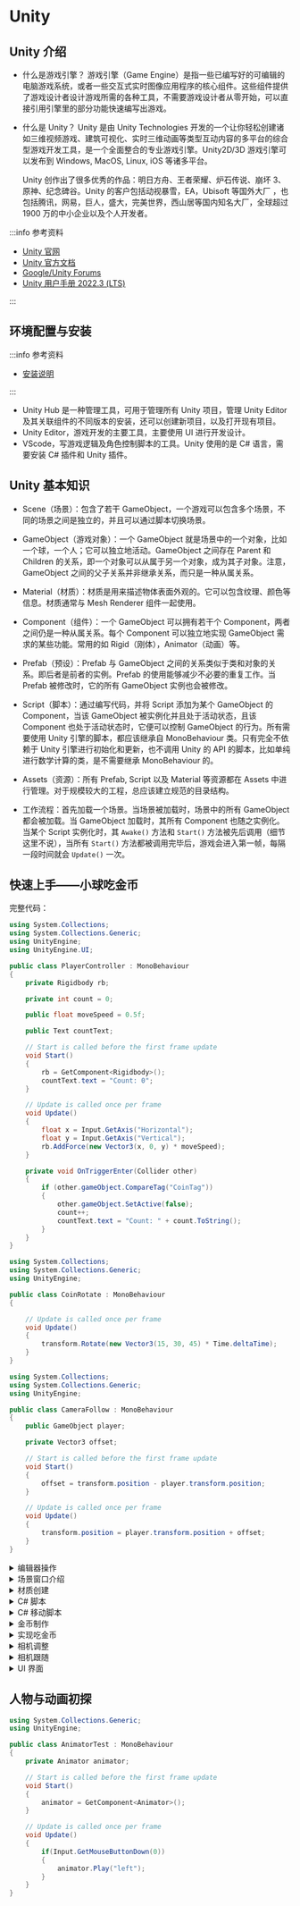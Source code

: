 # Unity

## Unity 介绍

- 什么是游戏引擎？
    游戏引擎（Game Engine）是指一些已编写好的可编辑的电脑游戏系统，或者一些交互式实时图像应用程序的核心组件。这些组件提供了游戏设计者设计游戏所需的各种工具，不需要游戏设计者从零开始，可以直接引用引擎里的部分功能快速编写出游戏。
- 什么是 Unity？
    Unity 是由 Unity Technologies 开发的一个让你轻松创建诸如三维视频游戏、建筑可视化、实时三维动画等类型互动内容的多平台的综合型游戏开发工具，是一个全面整合的专业游戏引擎。Unity2D/3D 游戏引擎可以发布到 Windows, MacOS, Linux, iOS 等诸多平台。

    Unity 创作出了很多优秀的作品：明日方舟、王者荣耀、炉石传说、崩坏 3、原神、纪念碑谷。Unity 的客户包括动视暴雪，EA，Ubisoft 等国外大厂 ，也包括腾讯，网易，巨人，盛大，完美世界，西山居等国内知名大厂，全球超过 1900 万的中小企业以及个人开发者。

:::info 参考资料

- [Unity 官网](https://unity.com/)
- [Unity 官方文档](https://docs.unity3d.com/Manual/index.html)
- [Google/Unity Forums](https://forum.unity.com/)
- [Unity 用户手册 2022.3 (LTS)](https://docs.unity.cn/2022.3/Documentation/Manual/UnityManual.html)

:::

## 环境配置与安装

:::info 参考资料

- [安装说明](https://blog.csdn.net/weixin_44499065/article/details/135307461)

:::

- Unity Hub 是一种管理工具，可用于管理所有 Unity 项目，管理 Unity Editor 及其关联组件的不同版本的安装，还可以创建新项目，以及打开现有项目。
- Unity Editor，游戏开发的主要工具，主要使用 UI 进行开发设计。
- VScode，写游戏逻辑及角色控制脚本的工具。Unity 使用的是 C# 语言，需要安装 C# 插件和 Unity 插件。

## Unity 基本知识

- Scene（场景）：包含了若干 GameObject，一个游戏可以包含多个场景，不同的场景之间是独立的，并且可以通过脚本切换场景。

- GameObject（游戏对象）：一个 GameObject 就是场景中的一个对象，比如一个球，一个人；它可以独立地活动。GameObject 之间存在 Parent 和 Children 的关系，即一个对象可以从属于另一个对象，成为其子对象。注意，GameObject 之间的父子关系并非继承关系，而只是一种从属关系。

- Material（材质）：材质是用来描述物体表面外观的。它可以包含纹理、颜色等信息。材质通常与 Mesh Renderer 组件一起使用。

- Component（组件）：一个 GameObject 可以拥有若干个 Component，两者之间仍是一种从属关系。每个 Component 可以独立地实现 GameObject 需求的某些功能。常用的如 Rigid（刚体），Animator（动画）等。

- Prefab（预设）：Prefab 与 GameObject 之间的关系类似于类和对象的关系。即后者是前者的实例。Prefab 的使用能够减少不必要的重复工作。当 Prefab 被修改时，它的所有 GameObject 实例也会被修改。

- Script（脚本）：通过编写代码，并将 Script 添加为某个 GameObject 的 Component，当该 GameObject 被实例化并且处于活动状态，且该 Component 也处于活动状态时，它便可以控制 GameObject 的行为。所有需要使用 Unity 引擎的脚本，都应该继承自 MonoBehaviour 类。只有完全不依赖于 Unity 引擎进行初始化和更新，也不调用 Unity 的 API 的脚本，比如单纯进行数学计算的类，是不需要继承 MonoBehaviour 的。

- Assets（资源）：所有 Prefab, Script 以及 Material 等资源都在 Assets 中进行管理。对于规模较大的工程，总应该建立规范的目录结构。

- 工作流程：首先加载一个场景。当场景被加载时，场景中的所有 GameObject 都会被加载。当 GameObject 加载时，其所有 Component 也随之实例化。当某个 Script 实例化时，其 `Awake()` 方法和 `Start()` 方法被先后调用（细节这里不说），当所有 `Start()` 方法都被调用完毕后，游戏会进入第一帧，每隔一段时间就会  `Update()` 一次。

## 快速上手——小球吃金币

完整代码：
```csharp title="PlayerController.cs"
using System.Collections;
using System.Collections.Generic;
using UnityEngine;
using UnityEngine.UI;

public class PlayerController : MonoBehaviour
{
    private Rigidbody rb;

    private int count = 0;

    public float moveSpeed = 0.5f;

    public Text countText;

    // Start is called before the first frame update
    void Start()
    {
        rb = GetComponent<Rigidbody>();
        countText.text = "Count: 0";
    }

    // Update is called once per frame
    void Update()
    {
        float x = Input.GetAxis("Horizontal");
        float y = Input.GetAxis("Vertical");
        rb.AddForce(new Vector3(x, 0, y) * moveSpeed);
    }

    private void OnTriggerEnter(Collider other)
    {
        if (other.gameObject.CompareTag("CoinTag"))
        {
            other.gameObject.SetActive(false);
            count++;
            countText.text = "Count: " + count.ToString();
        }
    }
}
```

```csharp title="CoinRotate.cs"
using System.Collections;
using System.Collections.Generic;
using UnityEngine;

public class CoinRotate : MonoBehaviour
{

    // Update is called once per frame
    void Update()
    {
        transform.Rotate(new Vector3(15, 30, 45) * Time.deltaTime);
    }
}
```

```csharp title="CameraFollow.cs"
using System.Collections;
using System.Collections.Generic;
using UnityEngine;

public class CameraFollow : MonoBehaviour
{
    public GameObject player;

    private Vector3 offset;

    // Start is called before the first frame update
    void Start()
    {
        offset = transform.position - player.transform.position;
    }

    // Update is called once per frame
    void Update()
    {
        transform.position = player.transform.position + offset;
    }
}
```

<details>
<summary>编辑器操作</summary>

我们进来可以看到大概分为四个窗口。如果你进来的这个窗口布局跟我的不一样，你可以点击右边的这个下拉，然后选择 default。Unity 还给我们提供了一些其他的窗口布局，你可以挨个点看一下。先介绍一下中间的这个窗口，这个是我们的游戏场景窗口。在这里面就是我们的游戏三维世界。我们可以在这里创造我们的游戏场景，摆放我们的游戏物品。然后最后游戏运行的时候，我们就是在这样一个世界中去游玩它。这个场景目前现在什么都没有用，那些默认给我们创建了两个物体，一个是我们的摄像机，摄像机就是我们游戏中的视角，也就是说我们的眼睛，我们通过游戏中看到的物品都是通过摄像机来看到的。这边这个太阳就是我们游戏中的光照，比如说你光照的颜色，比如说是早上、中午还是晚上，都是通过这个来调节的。

我们先选择我们的摄像机，在右边的窗口可以看到摄像机的详细属性。这边包括了这个物品所有的属性和它的行为，行为你可以添加一些新的行为，这个我们等一下再来说，我们先来看一下这个属性有哪些。比如说它的 position 就是它的位置，那我修改它的一个位置，修改成 5，你可以看到这个摄像机跑到了这边来了。再修改一个 10，可以看到它跑到上面去了。我们再来设置一下 rotation，就是摄像机的角度。这个地方我不用数字来设了，我把鼠标放到这个 X 轴上面进行拖动，可以看到我们摄像机的视角是有一个旋转的，能够让我们看到不同的这样一个视角。

还包括一些摄像机的行为。比如说目前这个摄像机其实是什么都没有的，我们可以运行一下这个游戏，看一下我们点击这个上面的三角运行一下这个游戏。好，我们这是你可以看到我们跳到这个 game 窗口了。前一个窗口就是我们的场景设计窗口，game 窗口就是我们实际游玩的窗口。在这个窗口我们可以看到我们的游戏其实也是已经运行了。但是我们游戏场景中，现在是什么的物体都没有，而且我们这个摄像机也是什么行为都没有，所以我感受不到这个游戏其实是在运行的。

这时候我停止运行，给我们的摄像机添加一个重力的行为。我点击这边的 add component 添加组件。我们点击 rigidbody 添加我们 3D 的这样刚体组件。这时候我们的这个摄像机已经有了一个重力了，这时候我们继续运行这个游戏。可以看到画面其实是没什么区别的。但是我们点击这个 scene 窗口，可以看到我们的摄像机在不断的往下沉。

除了添加 unity 给我们写好的一些组件，我们还可以添加一些 C# 脚本。我们自己定义的一些行为，比如说旋转这个摄像机，或者是摄像机跟踪某一个目标，都是可以通过脚本来完成的。

这时候你可以看到我现在移动窗口，我不知道我的摄像机在什么区域了，而且我也不知道我场景中到底有哪些物体。我们可以看一下左边的这个窗口，这就是我们场景中物体的列表。你比如说你看这里给我们列出来一个 light 光照，给我们列出来一个 camera 相机，我双击这个物体，它就给我们聚焦到这个上面来了。

下面我们来介绍一下这个资源窗口。资源窗口准确来说其实就是我们的项目文件夹。我们可以在这里面添加一些图片，把图片添加到这里面来，或者添加一些脚本都可以。我们可以打开它所在的文件夹，这样我们就能看到了。你看这个里面现在有是我们这就是我们项目所创建的所有的文件。
</details>

<details>
<summary>场景窗口介绍</summary>
我们看一下游戏的场景窗口，这个窗口是我们使用频率最高的一个窗口，在这里我们可以漫游和设计我们的游戏场景。是下面我们先来看一下如何在游戏中的场景中进行漫游。首先按住鼠标的右键，可以看到我们的鼠标变成了一个眼睛一样的形状。然后这时候拖动鼠标可以看到我们就已经可以查看游戏中的这个场景。

此时我们来看一下如何在场景中进行漫游。鼠标右键继续按着不松，然后按住键盘的WASD键，就W是前进，S是后退。然后A键是左边，D键是右边。配合我们鼠标的旋转，可以做到像这样，这个你们稍微自己试一下。然后还有两个键，一个是Q键，一个是向下，一个是E键，一个是向上。这些操作都是在鼠标按住右键的前提下才能进行这样的操作。如果不按右键的话，我们键盘上面的键会有一些其他的效果。这个我们马上来说。

下面我们来对场景中这个模型的编辑。现在还没有模型，unity给我们提供了一些简单的基础模型，我们用这个来做示例，先点击左上角这个加号，然后有一个3d object，里面会是里面是unity给我们提供了一些简单的基础模型，我们可以创建一下，看一下。比如说cube是一个正方体立方体，然后索菲亚球体。后面的我不创建了，我先来就用这个cube来给演示一下如何编辑游戏中的场景，按住delete把它删掉。好，首先就是选择我们unity，选择一个物体，直接点击它就可以选择，或者是一个范围的选择。

我们来看如何编辑物体。首先选择我们的立方体，可以看到立方体上面出现了一个三维的一个坐标轴。如果你的跟我的不一样，你没有出现坐标轴，那么你就点击左上角这样一个上下左右的一个图标。可能如果你比如说默认的话是这个小手的图标，那就就像现在这样变成了这样一个小手，它只能拖动场景，但是他没有办法像刚才那样选择。展示这个物体的三维坐标。好，我们再回到这个按键，展示这个坐标。Unity这个坐标跟我们数学中的这个坐标有一点不一样。它是以Y轴向上，绿色的这个代表是Y轴，然后X轴代表的是红色的是X轴，然后Z轴就是这个蓝色的。

好，我们刚才也看到了，我们挨个点击这个轴的话，是可以进行在这个轴上的一个移动的。比如说X轴、Z轴、Y轴，这个是移动工具。

下一个工具就是鼠标继续点到左上角这个，这是一个旋转工具，比如说它也是对应了每个轴的旋转。比如说我沿X轴旋转多少度，沿Z轴怎么旋转，这些都是比如说达到了一个这样的一个状态，这就是我们的旋转，可以看一下。按住control，最后把它撤销掉，再回到最开始的状态。好，继续看下一个工具。

下一个工具是这个缩放。缩放就是使我们的模型变大变小，也可以沿着轴缩放沿着轴缩放或者沿着整体缩放。它中间这个白色的点就是统一缩放，每个轴都会按照一定的比例来缩放。

下面也是关于缩放的一个工具。但是这个工具是按照面来缩放的。你比如说点击这边一个小框的一个图标，它它会展示这样一个面。你看1234这样一个面，这个面是以你观察的角度来的。你比如说我往这边来一点点，你看它这个面就变成这样的一个面。这个面是我们可以进行缩放的，比如说这样的缩放或者是这样的缩放。这也是一个缩放的一个工具。

另外一个工具是一个整合工具，它里面就是左边点击这样一个复杂稍微复杂一点的图标，它是一个整合工具。它既包含了移动旋转，也包含了缩放。但是它这个缩放在我这里只能不能按照单轴缩放，只能全部缩放。你比如说移动没问题，旋转也没问题。然后缩放要点这白色这个点，有这样一个缩放，这只能整体的，不能按照单轴缩放。

你看这里面会有每个面的一个区域，比如说YY轴的这个绿色的区域，就是按照X和Z轴进行这样一个平移的一个移动。这个在我们刚才移动工具里面也有。你看我切换到这里面，切换到这个上下左右的图标，在我们的移动工具里面也有，就是按照某一个面进行移动。比如说如果按照Z这样一个面进行移动。好，这个缩放工具编辑工具就已经讲完了。

除了除了在这上面点击这些图标以外，我们还可以按住键盘中的快捷键。首先我们第一个快捷键是，比如说我切换到小手，第一个快捷键选中一下这个物体，第一个快捷键就是我们的W按住W键直接就可以进行物体的移动，展示坐标轴。然后按住物体的一键就是我们的旋转，按住R键就是我们的缩放，按住T键就是我们的面面缩放，然后按住Y键就是我们的综合工具。还有就是我们上一节不是介绍了这个属性窗口，在这一节中属性窗口也可以进行对它进行相应的操作。比如说依然选中这个物体，然后右边这个窗口展示了这个transform这个属性下面会有我们的position位置，rotation它的旋转，还有scale它的缩放。

你比如说位置，我把它摆到一个五的位置，Y轴向上提两个像素，两个单位，然后Z轴往前去5单位，或者这样的话它这个控制更精细。你向你移动的话，相对来说就没有那么精细。你看左边这边我移动了一点点，左边这边它可能会有一些小数点什么的。就是你希望得到一些更好的效果的话，可以直接从右边这个属性窗口进行设置。那旋转角度也是我X轴旋转45度。Y轴旋转45度，Z轴也旋转45度，相对来说就比你手动控制的更精细一点。

除了这样，这个编辑器右边窗口还会有一个小操作。就是说你把你看你把鼠标放在X轴上的时候，它会变成一个左右拖动这样一个图标。你直接按住鼠标左键，然后直接进行左右拖动，都是可以的。

最后一个功能就是说一下聚焦。比如说你不知道跑到场景中的一个什么样的位置，这时候你选中物体或者在这边选中物体，按住我们的F键就可以瞬间走到我们当前这个物体的。
</details>

<details>
<summary>材质创建</summary>
回到我们的根目录，我们需要对我们的文件夹进行一个管理。你比如说这样一个适用场景，适用场景就是我们默认的这个场景，你可以给它起一个别的名字，然后也可以创建其他的一些场景。比如说我们场景之间的切换，从这个地图切换到另外一个地图，都放在这个since里面。

这时候我们需要创建材质，我们可以创建一个材质的文件夹，我们叫做materials。好。有了这样一个文件夹之后，我们就需要创建我们的材质了。

我们先给我们的地面创建一个材质，首先在这里面右键。选择create，然后选择material材质。在这里面我们把它设置给它一个颜色。我们的地面我希望颜色是灰一点，灰灰的。这个随便晒一下。地面有一个光滑度，我们的地面肯定是不光滑的。然后这个是金属金属质感的话，地面肯定也不需要什么金属质感。

创建了好这样一个地面之后，我们给它拖到这个地方。好，这样就是直接把材质拖过来，拖过来给他就可以了，那直接拖过来就可以了。你也可以点击我们这个地面，然后这边可以看到这是我们刚才拖进来的这个材质。

下面我们要创建我们的墙的这样一个材质，我们四周围墙的这样一个材质。来，首先是我们的。墙的这样一个材质跟地面差不多，我们光滑度给个0.25，石头有一点也其实也不光滑，然后颜色我们取一个。取一个稍微黑一点的颜色，然后把它拖到这个墙这个地方，那四个围墙都给他拖一下。好，这样我们墙也创建好了。

下面我们来创建我们主角的这样一个材质。继续创建 material。给一个蓝蓝的颜色吧。
那我们来演示一下这个金属质感是干嘛的。首先这是粗糙，这样看就感觉像是一个橡皮的那种橡皮泥的那种球。然后我把它改成光滑一点，可以看到它变得就跟镜子一样。然后上面这个金属也是你是金属或者不是金属，调到一个你满意的一个这样的一个字，让它看起来稍微像是一点金属。我看改0.75。这样看我们的小球还可以。好，这是简单的材质。

材质其实还可以有更多的玩法，现在只是一个简单的设置了基础颜色，设置了它的金属度，设置了它的光滑度，然后还有一些其他的，比如说我们还可以设置一些贴图纹理贴图，让它让这个材质看起来像是岩石，像是水面，这些都可以通过材质来完成。材质主要就是定义我们的长相，我们比如说我们场景中物体的长相一般都是由材质来定义的。我们的模型给一个大概的模型，然后材质赋予它不同的材质，让它展现不一样的样子。比如说同样都是一块都是一个cube，他有的是可以变成为镜子或者是石头，都可以通过材质来弄，或者通过我们的那个shader，shader也可以达到这样的目的。
</details>

<details>
<summary>C# 脚本</summary>
在添加我们的c shop脚本之前，我们先来了解一个比较重要的一个组件，这个组件叫做reid body。我们先来看一下不添加这个组件是什么样子的那我们先把小球拉到这个天上去，点击我们运行游戏，可以看到小球就浮在这个空中。它跟我们现实中这样一种物理规律其实是不一样的，它并不受到重力的影响。这个read body就是用来模拟我们现实中的给。因为小球本身其实是不知道他自己处在一个什么样的环境的，它本身其实只是被绘制在屏幕中的一个图像而已，所以他没办法知道自己应该受到什么样的力的影响。Read body就相当于是一个模拟器，专门给小球模拟一下。你现在是在这样一个现实的世界中，你要受到重力，要受到其他人的推力，要受到摩擦力，就是这样一个意思。好，我们点击我们选中我们的小球，点击这边的ad component，选择搜索read body。

这里默认给我们引入了unity engine的这样一个命名空间。这个命名空间下面有一个mono behavior这样一个类。然后我们继承这个类，就可以使用这个类下面的start的方法和update方法。这个类下面其实还有一些其他的方法，我们后面再来说，先来介绍一下这个start方法。

Start的方法就是当游戏开始运行的时候就会执行的一个方法。我们在这里面可以进行一些数据的初始化。比如说你枪的一些子弹，比如说30发，你在这里可以初始一下它的数值，或者初始一下我们场景中物体的位置。比如说我场景中的物体原来是在这个位置，我希望游戏开始的时候，他继续回到这个0.50的位置。我也可以在这个脚本初始化里面去初始化这个，就是初始化我们脚本，初初用代码去初始化我们的模型的一个位置。

重点我们来说一下这个update的方法。Update的方法代表的是什么意思呢？就是我们游戏每一帧都会执行的一个方法，就是我们游戏的。

我们这里来介绍一下游戏的一个概念，叫做FPS。FPS的意思就是游戏在每一秒钟向屏幕输出的画面的一个数量。比如说FPS等于30。就代表每一秒钟向屏幕输出30张画面。那么我们这个update的方法就会执行30遍。如果你的FPS是120，那么这个update就会执行120次。这个随着比如说你游戏场景比较复杂，那么你FPS可能会低一点，那么这个方法就会执行的少一点。但是每一针反正就是都会执行这样一个方法。
</details>

<details>
<summary>C# 移动脚本</summary>

```csharp
using System.Collections;
using System.Collections.Generic;
using UnityEngine;
using UnityEngine.UI;

public class PlayerController : MonoBehaviour
{
    private Rigidbody rb;

    public float moveSpeed = 0.5f;

    // Start is called before the first frame update
    void Start()
    {
        rb = GetComponent<Rigidbody>();
    }

    // Update is called once per frame
    void Update()
    {
        float x = Input.GetAxis("Horizontal");
        float y = Input.GetAxis("Vertical");
        rb.AddForce(new Vector3(x, 0, y) * moveSpeed * Time.deltaTime);
    }
}
```
</details>

<details>
<summary>金币制作</summary>
这一节我们主要说一下我们制作我们要吃的这个金币，金币我们就用这个。就用这个3d object创建一个cube，我们就用cube来代替这个金币，初始化它的一个位置。好，它的角度我们给一个简单的一个角度。好，这是我们的一个金币。我们给这个金币再添加一个材质。

好，我们回到这个materials，这个材质这个管理里面，我们添加一个。添加一个material。这我们给它设置一下它的颜色。设置成稍微偏黄一点的颜色。稍微亮一点，然后这个金属度。也可以来一点，光滑度也可以来一点，不光稍微光滑一点，然后金属度来一点，这样看起来就挺像一个金币的。这个你们随便设置，好像也有一点点丑。看有没有再亮一点的颜色，再亮的颜色稍微再亮一点。

运行的时候我们我们是这样的，现在我们运行的时候，金币是不动的，我们小球碰到他也没什么用，就会被它弹住。被他弹住是因为我们和他之间都有一个叫做cleaner。Cleaner就是我们绿色的线条包围的这个部分，就是我们小球的一个碰撞区域。你看这个地方它也有是这个绿色的，因为我们给的是黄色，所以这个绿色你看这个绿色就是它的一个碰撞区域。如果我们两个都有碰撞区域的话，就会像刚才这样，我们碰到它之后，就会被它弹开，就会两个就会撞在一起，并不会重合。

现在我希望是什么情况呢？我希望我的小球在游戏运行的时候，是能够一直在旋转。这样我们怎么让它旋转呢？那自然就是加入一个脚本，然后在在这个脚本里面，我们去每一帧对它进行一个角度的调节。

我们继续回到我们这个我们我们直接点击，直接点击这个。点击这个物体，点击这个金币，然后点击add component，添加一个脚本。这时候我们现在要怎么做？我们现在我们不需要这个start，我们直接更新这个帧率就可以了。我们现在要做的操作是什么？我们现在要做的操作就是获取到这个物体，然后给它旋转。这个地方我们就不用regard body这个地方，因为是这样的，因为我们不需要让小球受到力，我们只需要改变它的角度就可以了。

这时候我们如果想建第二个金币，我们有几种方法。我们可以再拖一个Q，再拖一个Q，再重新设置一下它的属性，然后把这个脚本再复制给这个cube，这样它也会得到一样的效果，或者我们直接复制选择这个cube。按住control加D，按住W键，一个再到这边，两个可以看到运行一下，可以看到三个东西都可以用了。现在我们还有一个方法，还有一个方法是这个方法是比较一劳永逸的。就是当你做好了一个组件之后，你希望在任何地方使用这个组件。那么unity给你提供了一个什么东西？给你提供了一个叫做预制体prefab这样一个东西。

Prefer是怎么用呢？你比如说我现在这个东西已经制作好了，它的脚本也有了，我们直接把这样一个cube拉到这个里面来。好，可以看到这个cube已经变蓝了，它已经变成一个prefab了。你点这边的话可以聚焦到这个上面，我们点击返回，你把它给删掉。这时候它就相当于是一个写好的一个组件。

这时候我希望在哪里用到这个组件，好，直接拖出来往上来一点。继续直接拖出来，这样我们也可以把这个组件导出去，在其他项目也可以用，或者新建一个场景都可以。
</details>

<details>
<summary>实现吃金币</summary>
小球吃金币的这个前提就是我们的小球。比如说我们小球有一个碰撞体，这个金币也有一个碰撞体，也就是说两个碰撞体进行碰撞了，我们就可以隐藏掉这样一个金币。那么怎么判断这两个小球，这两个碰撞进行碰撞了呢？

在unity的脚本中，我们回到我们的scripts，打开我们的player。在unity脚本中给我们提供了这样一个的碰撞的一个需求。我们点击小球，我们在小球的这个脚本里面打开一下，它edit的小球的这个脚本里面调用这个方法叫做void叫安。我看一下，不不是这个方法，不是这个方法。叫做触发。也就是说我们两个物体，两个碰撞体碰撞之后会有一个触发事件，叫做。

Wait on trigger, 这个就是我们当前这个小球，我们这个脚本是在小球上面，当前这个小球碰撞的一个cleaner。比如说我们的小球碰撞到这个金币了，碰撞的那它这个box cloud就是这里就是我们这个box cleaner。Box cleaner可以获得我们这个小球的本体，然后对它进行一个隐藏。这个地方我们先来写一下写一下这个代码。你看我们这个other点game object获取到这个game object，然后它有一个set active设置，我们的可用状态是false。这样就可以直接把我们的这个金币进行一个隐藏。

```csharp
private void OnTriggerEnter(Collider other)
    {
        if (other.gameObject.CompareTag("CoinTag"))
        {
            other.gameObject.SetActive(false);
            count++;
            countText.text = "Count: " + count.ToString();
        }
    }
```

就比如说你看我是在小球的这个代码里面调用on trigger的，那么代表的是什么意思呢？代表的是我们小球如果与某一个物体发生了碰撞，那么这个物体就是这个other other other，我们可以通过other的这个game object获取到这个物体，获取到这样一个物体game object，就可以直接对它进行一个可用属性的一个设置，设置成false它就不可见了。好，我们下面来运行一下。可以看到并没有什么效果，我们碰到它之后还是跟上面的那个情节一样，依然是这样的。我把这点这个速度调快一点，这个速度调慢了，感觉操作有点不好操作，还是设置成一。可以看到我们碰到这个小球没有任何的效果。

这里就要说明一下，这个on trig into。需要一个前置条件，需要一个什么前置条件呢？就是我们被碰撞的物体一定要是一个trig，也就是说它的box cloud要设置成一个，你看设置成一个推广。你看可以看到我们这个小球已经消失了，但是其他的我们看一下，其他的我喷上去还是没什么效果。

没什么效果的原因也是在这里，它不是一个垂直，也就是说我要把所有的物体都设置这一个推杆，这就很麻烦。那刚才我们这里已经改过它了，我们可以想到刚才我们是制作了一个预制体，就是prev，也就是说它们这些物体都是来自于这个prefect。所以我只要修改，我选一下选一下我们的profile，选修改我们prefer里面的its trig，就可以看到你看它也变成了一次tag，它也变成了一个trig。也就是说只要我修改了prefab里面的，他们就全部都变了。然后这个时候有一个不会变，就是它不会变，因为我们已经手动修改过它了。你看它前面有一个蓝色的这样一个区域，代表这个属性是我们修改的，我们给它撤销一下。可以看到现在他也被变回去了。

这点说可能有点没什么说服力，我重新来一遍，我们先点击这个prefab。点击这个its trigger，可以看到它的its trigger也没有了，他的一个trig也没有了。好，现在我来点击一下它，给它设置一个一字trig。好，你可以看到它前面有一个蓝色的这样一个标注，就是告诉我们这个prefab已经被我们修改了。然后此时我把它的一个黑口给它取消掉。

你看现在他们都没有1 trig，我继续改到我的prefab里面，把它设置一trig，可以看到它的its trig已经设置好了，它也已经设置好了。但是，唯独就他是没有设置的。因为这样一个属性，是已经被我们修改过的，所以我们修改prefab，并不会云，不并不会影响它。所以这时候，我们只需要撤回一下，可以看到，它也被设置了一个椅子吹个好，下面我们运行一下，可以看到我们只要经过这个地方都被它吃掉了。

我们吃金币的这个动作也已经做完了。主要用到的是什么？主要用到的就是一个on trigger into触发器。如果我们触发了其他的一个碰撞和，我们就把这个碰撞盒里面的这个game of jack给它设置成隐藏就OK了。
</details>

<details>
<summary>相机调整</summary>
这一节我们主要调整一下我们游戏的视角。可以看到我们摄像机当前是在这样一个位置，右下角可以看到它当前视角的一个预览，我们可以把它往上抬一点，选中摄像机往上抬一点。按住一键，按一下一键，然后给它一个旋转，让它有一个这样的视角。这时候我们运行起来相对来说看着就会舒服一点。

如果你觉得这种方式比较麻烦，我们还可以以一种更加快捷的一个方式。就比如说我现在在场景中漫游的时候，我看中的是这样一个角度。那么我怎么让我们的摄像机直接跟随我现在这样一个角度呢？让摄像机到我当前的位置，以我当前的视角，我们只需要按住一个组合键，在键盘上按住control加shift，然后加F键按一下。好，可以看到我们摄像机已经消失了。我往后退一点，可以看到摄像机就在我刚才这个位置。这个快捷键必须要选中摄像机，如果我不选中摄像机的话，按这个快捷键是没有用的。
</details>

<details>
<summary>相机跟随</summary>
我们要做一个就是当我小球移动的时候，我希望我们的镜头能跟着我们的小球进行一个同步的移动。
这个我们可以怎么做呢？我们在unity中之前说过有一个父子集的概念。利用这个父子棋的属性，就比如说如果我是你的子集，那么你动的话我也会动。我们可以在这里面简单看一下，把man camera我们的摄像机放到我们的小球下面，这样my camera就属于小球的一个子集。这时候会发生什么事情？这时候会发生，只要我的负极小球进行移动，看到没有？我的子集也是会同步进行移动的。

但是这样会带来一个什么样的一个后果呢？这样带来的一个最直观的后果就是我不光位置进行移动，你跟随移动我的角度进行移动，你也会跟随移动。我们可以运行一下游戏，看一下这个效果。你看我往前运动，可以看到小球的角度也在被迫的进行运动，这个有点运用就不展示了。所以这种方式肯定是不适合。

这里我们小球怎么去获取呢？小球获取我们在这里有一个表示方法之前，我们选择我们的小球之前，我们小球是不是暴露出来过一个属性，暴露出来过一个速度，我们可以直接修改它的速度。那么我刚才给摄像机的这个脚本，我是不是也可以暴露出来一个属性，暴露出来一个专门用来接收物体的这样一个属性。这样我直接把我们的小球复制过去是不是就可以了。

我们在unity中有这样一种方式。首先我们要想获取场景接收，就是接收用一个属性接收场景中的这样一个这些模型，我们可以用什么类型呢？我们可以public，public代表的就是往外暴露，public叫做game object。我们给它起个名字，就是我们的小球player。

我们先把这个注释掉，然后我们回到我们的原理题编辑器。点击我们的这个camera，可以看到这时候我们的脚本暴露出来了一个属性，这个属性可以接收。为什么可以接收？类型为game object，也就是说我们场景中的模型的。这时候我们想把小球给它传进去，我们直接拖住这个小球，先点一下这个项目，直接拖住这个小球到这个地方。这样我们回到脚本。我们这个player就可以获取到我们现在的小球的这样一个模型了。
</details>

<details>
<summary>UI 界面</summary>

我们吃到小球之后，我希望在左上角的这个位置显示一下我们当前吃掉的一个数量。点击这边的加号，选择 UI，选择一个 text。我们可以聚焦一下这个 text 的上面，或者我们先聚焦到 canvas，选择这个canvas，然后鼠标拿到这边，然后按住 F 可以看到这个比较大。我们可以设置一下当前这个界面的一个布局方式，设置它的锚点，当前是在中间这个位置，我们两个都移动到顶部。

现在我们给这个文本设置一下其他的一个东西，比如说我们把它的字体设置成 26，然后我们的位置往往到边上去一点点。可以看到这边已经显示了它这样一个操作了，然后还能设置什么？应该还能设置它的颜色，对齐。

上下设置一个对齐方式，上下设置一个对齐，那这个地方还可以往左边去一点，好看一下。有点太靠边了，我们还是靠边，不让他那边对齐了。可以，这边这个效果还可以，应该还可以。

设置它的颜色，你看color我们设置一个白色，白色相对来说比较显眼。白色设置好，运行好，这边设置了一个白色，下面我们怎么办？下面也就是说我们这个地方我们就不管它了，运行的时候就是对的。然后 unity 显示UI的这个方式，就是在我们先聚焦到这个小球上面去。显示UI就是这么显示了一大块。但是你实际运行的时候，它会根据你的屏幕进行一个适当的一个缩放，正好摆放到你的屏幕上面去。

下面我们打开小球的一个脚本，小球的脚本我们刚才在这里面，只要小球和这些物体相互触发，是不是就会把物体设置成隐藏？那么当它设置成隐藏之后，我们就给小球来一个计数。然后把这个计数再显示到我们的这个文本上面，是不是就可以了？

我们先来设置一下技术，我们定一个变量到上面定一个到上面定统一定一下。的private int我们的count。Count等于多少？最开始肯定是零，因为我一个都没吃。看它等于零到这里面怎么办？看它是不是就加加了，看到就加加了，然后到时候我们把这个数值再显示一下，或者就是更新界面的。组件为当前的count值。

那我们界面的组件我们怎么获取到呢？可以看到我们其实可以干什么，可以和man camera一样，我们继续暴露一个组件的属性出来。我们继续暴露一个属性出来，把这个text复制给这个属性是不是就可以了。那么我们现在试一下，点击小球，它的脚本在这儿，这里现在只暴露一个我们可以设置的一个速度。

现在我们打开我们的脚本，我们继续给它暴露出一个属性，这个属性我们要暴露成什么？这个属性我们要暴露成它的类型？这个地方要说一下public它叫什么？它叫text的类型，对吧？这个text的类型在什么地方呢？在unity engine的UI下面，这里引用了一个unity engine的一个UI它叫什么text呢？就叫我们的count text。

这样一个属性已经暴露完成了。我们来看一下，回到unit等待一下，点击我们的小球，可以看到这样的属性已经在这个地方了，现在它还没有值。我们把什么我们把这个text直接拖给他。

那下面我们要做的就是什么？我们在这里面是不是就可以获取到这个text的组件了？可以获取到它的组件，那就证明我可以更改它里面的内容。
</details>

## 人物与动画初探

```csharp using System.Collections;
using System.Collections.Generic;
using UnityEngine;

public class AnimatorTest : MonoBehaviour
{
    private Animator animator;

    // Start is called before the first frame update
    void Start()
    {
        animator = GetComponent<Animator>();
    }

    // Update is called once per frame
    void Update()
    {
        if(Input.GetMouseButtonDown(0))
        {
            animator.Play("left");
        }
    }
}
```
